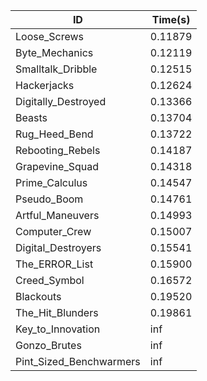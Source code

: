 |ID|Time(s)|
|-|-|
|Loose_Screws|0.11879|
|Byte_Mechanics|0.12119|
|Smalltalk_Dribble|0.12515|
|Hackerjacks|0.12624|
|Digitally_Destroyed|0.13366|
|Beasts|0.13704|
|Rug_Heed_Bend|0.13722|
|Rebooting_Rebels|0.14187|
|Grapevine_Squad|0.14318|
|Prime_Calculus|0.14547|
|Pseudo_Boom|0.14761|
|Artful_Maneuvers|0.14993|
|Computer_Crew|0.15007|
|Digital_Destroyers|0.15541|
|The_ERROR_List|0.15900|
|Creed_Symbol|0.16572|
|Blackouts|0.19520|
|The_Hit_Blunders|0.19861|
|Key_to_Innovation|inf|
|Gonzo_Brutes|inf|
|Pint_Sized_Benchwarmers|inf|
